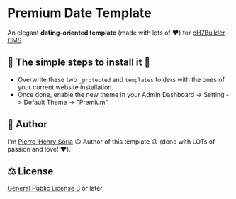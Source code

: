 # Premium Date Template

An elegant **dating-oriented template** (made with lots of ♥️) for [pH7Builder CMS](https://github.com/pH7Software/pH7-Social-Dating-CMS).


## 🔨 The simple steps to install it 🚀

* Overwrite these two `_protected` and `templates` folders with the ones of your current website installation.
* Once done, enable the new theme in your Admin Dashboard -> Setting -> Default Theme -> "Premium"


## 🍳 Author

I'm [Pierre-Henry Soria](http://ph7.me) 😃 Author of this template 😉 (done with LOTs of passion and love! ❤️).


## ⚖️ License

[General Public License 3](http://www.gnu.org/licenses/gpl.html) or later.
